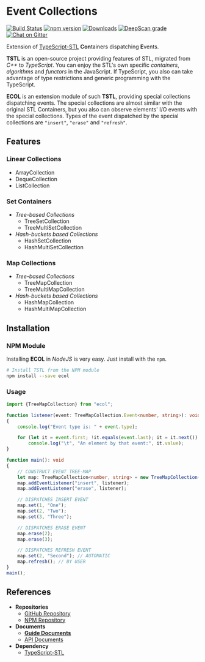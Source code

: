 # **E**vent **Col**lections
[![Build Status](https://travis-ci.org/samchon/ecol.svg?branch=master)](https://travis-ci.org/samchon/ecol)
[![npm version](https://badge.fury.io/js/ecol.svg)](https://www.npmjs.com/package/ecol)
[![Downloads](https://img.shields.io/npm/dm/ecol.svg)](https://www.npmjs.com/package/ecol)
[![DeepScan grade](https://deepscan.io/api/projects/2082/branches/10113/badge/grade.svg)](https://deepscan.io/dashboard#view=project&pid=2082&bid=10113)
[![Chat on Gitter](https://badges.gitter.im/samchon/ecol.svg)](https://gitter.im/samchon/ecol?utm_source=badge&utm_medium=badge&utm_campaign=pr-badge&utm_content=badge)

Extension of [TypeScript-STL](https://github.com/samchon/tstl) **Con**tainers dispatching **E**vents.

**TSTL** is an open-source project providing features of STL, migrated from *C++* to *TypeScript*. You can enjoy the STL's own specific *containers*, *algorithms* and *functors* in the JavaScript. If TypeScript, you also can take advantage of type restrictions and generic programming with the TypeScript. 

**ECOL** is an extension module of such **TSTL**, providing special collections dispatching events. The special collections are almost similar with the original STL Containers, but you also can observe elements' I/O events with the special collections. Types of the event dispatched by the special collections are `"insert"`, `"erase"` and `"refresh"`.



## Features
### Linear Collections
  - ArrayCollection
  - DequeCollection
  - ListCollection

### Set Containers
  - *Tree-based Collections*
    - TreeSetCollection
    - TreeMultiSetCollection
  - *Hash-buckets based Collections*
    - HashSetCollection
    - HashMultiSetCollection

### Map Collections
  - *Tree-based Collections*
    - TreeMapCollection
    - TreeMultiMapCollection
  - *Hash-buckets based Collections*
    - HashMapCollection
    - HashMultiMapCollection



## Installation
### NPM Module
Installing **ECOL** in *NodeJS* is very easy. Just install with the `npm`.

```bash
# Install TSTL from the NPM module
npm install --save ecol
```

### Usage
``` typescript
import {TreeMapCollection} from "ecol";

function listener(event: TreeMapCollection.Event<number, string>): void
{
    console.log("Event type is: " + event.type);

    for (let it = event.first; !it.equals(event.last); it = it.next())
        console.log("\t", "An element by that event:", it.value);
}

function main(): void
{
    // CONSTRUCT EVENT TREE-MAP
    let map: TreeMapCollection<number, string> = new TreeMapCollection();
    map.addEventListener("insert", listener);
    map.addEventListener("erase", listener);

    // DISPATCHES INSERT EVENT
    map.set(1, "One");
    map.set(2, "Two");
    map.set(3, "Three");

    // DISPATCHES ERASE EVENT
    map.erase(2);
    map.erase(3);

    // DISPATCHES REFRESH EVENT
    map.set(2, "Second"); // AUTOMATIC
    map.refresh(); // BY USER
}
main();
```



## References
  - **Repositories**
    - [GitHub Repository](https://github.com/samchon/ecol)
    - [NPM Repository](https://www.npmjs.com/package/ecol)
  - **Documents**
    - [**Guide Documents**](https://github.com/samchon/ecol/wiki)
    - [API Documents](http://samchon.github.io/ecol/api)
  - **Dependency**
    - [TypeScript-STL](https://github.com/samchon/tstl)